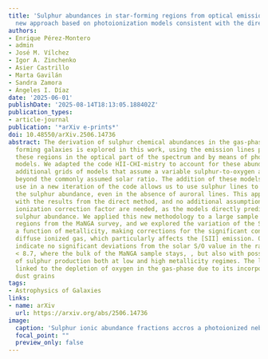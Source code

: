 ```yaml
---
title: 'Sulphur abundances in star-forming regions from optical emission lines: A
  new approach based on photoionization models consistent with the direct method'
authors:
- Enrique Pérez-Montero
- admin
- José M. Vílchez
- Igor A. Zinchenko
- Asier Castrillo
- Marta Gavilán
- Sandra Zamora
- Ángeles I. Díaz
date: '2025-06-01'
publishDate: '2025-08-14T18:13:05.188402Z'
publication_types:
- article-journal
publication: '*arXiv e-prints*'
doi: 10.48550/arXiv.2506.14736
abstract: The derivation of sulphur chemical abundances in the gas-phase of star-
  forming galaxies is explored in this work, using the emission lines produced in
  these regions in the optical part of the spectrum and by means of photoionization
  models. We adapted the code HII-CHI-mistry to account for these abundances by implementing
  additional grids of models that assume a variable sulphur-to-oxygen abundance ratio,
  beyond the commonly assumed solar ratio. The addition of these models, and their
  use in a new iteration of the code allows us to use sulphur lines to precisely estimate
  the sulphur abundance, even in the absence of auroral lines. This approach aligns
  with the results from the direct method, and no additional assumptions about the
  ionization correction factor are needed, as the models directly predict the total
  sulphur abundance. We applied this new methodology to a large sample of star-forming
  regions from the MaNGA survey, and we explored the variation of the S/O ratio as
  a function of metallicity, making corrections for the significant contribution from
  diffuse ionized gas, which particularly affects the [SII] emission. Our results
  indicate no significant deviations from the solar S/O value in the range 8.0 < 12+log(O/H)
  < 8.7, where the bulk of the MaNGA sample stays, , but also with possible enhancements
  of sulphur production both at low and high metallicity regimes. The latter may be
  linked to the depletion of oxygen in the gas-phase due to its incorporation onto
  dust grains
tags:
- Astrophysics of Galaxies
links:
- name: arXiv
  url: https://arxiv.org/abs/2506.14736
image:
  caption: 'Sulphur ionic abundance fractions accros a photoionized nebula'
  focal_point: ""
  preview_only: false
---
```

